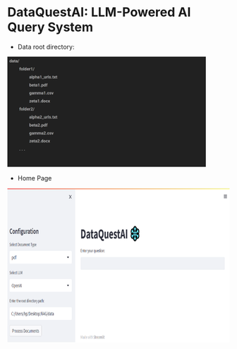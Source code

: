 # DataQuestAI: LLM-Powered AI Query System

- Data root directory:
<img src="https://github.com/gyan2976/RAG-Retrieval-Augmented-Generation-/blob/main/Output/data%20directory.png?raw=true" width="450" height="250">

- Home Page
<img src="https://github.com/gyan2976/RAG-Retrieval-Augmented-Generation-/blob/main/Output/HomePage.png?raw=true" width="650" height="350">
